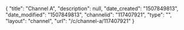 {
    "title": "Channel A",
    "description": null,
    "date_created": "1507849813",
    "date_modified": "1507849813",
    "channelid": "117407921",
    "type": "",
    "layout": "channel",
    "url": "\/c\/channel-a\/117407921"
}